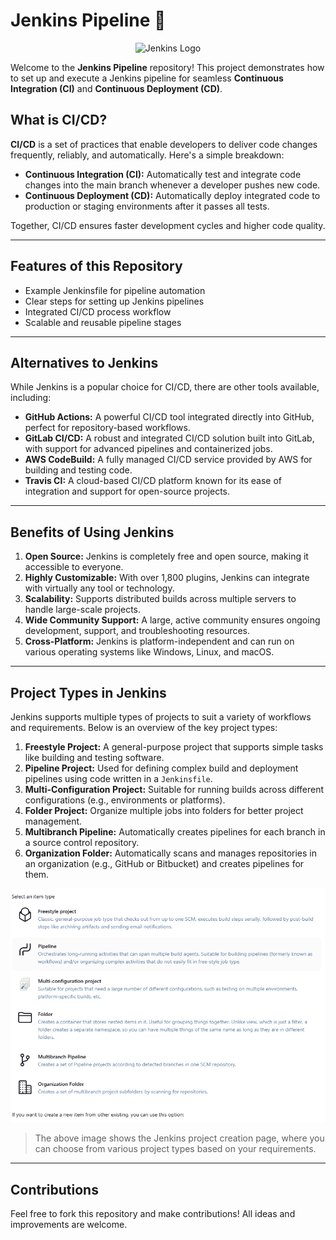 # Jenkins Pipeline 🚀
<p align="center">
  <img src="https://www.jenkins.io/images/logos/beekeeper/beekeeper.png" alt="Jenkins Logo" width="300px">
</p>

Welcome to the **Jenkins Pipeline** repository! This project demonstrates how to set up and execute a Jenkins pipeline for seamless **Continuous Integration (CI)** and **Continuous Deployment (CD)**.

## What is CI/CD?

**CI/CD** is a set of practices that enable developers to deliver code changes frequently, reliably, and automatically. Here's a simple breakdown:

- **Continuous Integration (CI):** Automatically test and integrate code changes into the main branch whenever a developer pushes new code.
- **Continuous Deployment (CD):** Automatically deploy integrated code to production or staging environments after it passes all tests.

Together, CI/CD ensures faster development cycles and higher code quality.

---

## Features of this Repository

- Example Jenkinsfile for pipeline automation
- Clear steps for setting up Jenkins pipelines
- Integrated CI/CD process workflow
- Scalable and reusable pipeline stages

---

## Alternatives to Jenkins

While Jenkins is a popular choice for CI/CD, there are other tools available, including:

- **GitHub Actions:** A powerful CI/CD tool integrated directly into GitHub, perfect for repository-based workflows.
- **GitLab CI/CD:** A robust and integrated CI/CD solution built into GitLab, with support for advanced pipelines and containerized jobs.
- **AWS CodeBuild:** A fully managed CI/CD service provided by AWS for building and testing code.
- **Travis CI:** A cloud-based CI/CD platform known for its ease of integration and support for open-source projects.

---

## Benefits of Using Jenkins

1. **Open Source:** Jenkins is completely free and open source, making it accessible to everyone.
2. **Highly Customizable:** With over 1,800 plugins, Jenkins can integrate with virtually any tool or technology.
3. **Scalability:** Supports distributed builds across multiple servers to handle large-scale projects.
4. **Wide Community Support:** A large, active community ensures ongoing development, support, and troubleshooting resources.
5. **Cross-Platform:** Jenkins is platform-independent and can run on various operating systems like Windows, Linux, and macOS.

---

## Project Types in Jenkins

Jenkins supports multiple types of projects to suit a variety of workflows and requirements. Below is an overview of the key project types:

1. **Freestyle Project:** A general-purpose project that supports simple tasks like building and testing software.
2. **Pipeline Project:** Used for defining complex build and deployment pipelines using code written in a `Jenkinsfile`.
3. **Multi-Configuration Project:** Suitable for running builds across different configurations (e.g., environments or platforms).
4. **Folder Project:** Organize multiple jobs into folders for better project management.
5. **Multibranch Pipeline:** Automatically creates pipelines for each branch in a source control repository.
6. **Organization Folder:** Automatically scans and manages repositories in an organization (e.g., GitHub or Bitbucket) and creates pipelines for them.

<p align="center">
  <img src="image.png" alt="Jenkins Project Types" width="700px">
</p>

> The above image shows the Jenkins project creation page, where you can choose from various project types based on your requirements.

---

## Contributions

Feel free to fork this repository and make contributions! All ideas and improvements are welcome.




